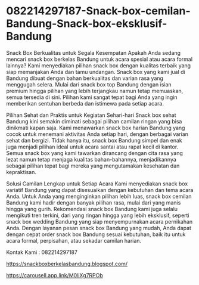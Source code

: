 # 082214297187-Snack-box-cemilan-Bandung-Snack-box-eksklusif-Bandung
Snack Box Berkualitas untuk Segala Kesempatan
Apakah Anda sedang mencari snack box berkelas Bandung untuk acara spesial atau acara formal lainnya? Kami menyediakan pilihan snack box dengan kualitas terbaik yang siap memanjakan Anda dan tamu undangan. Snack box yang kami jual di Bandung dibuat dengan bahan berkualitas dan varian rasa yang menggugah selera. Mulai dari snack box top Bandung dengan isian premium hingga pilihan yang lebih terjangkau namun tetap memuaskan, semua tersedia di sini. Pilihan kami sangat tepat bagi Anda yang ingin memberikan sentuhan berbeda dan istimewa pada setiap acara.

Pilihan Sehat dan Praktis untuk Kegiatan Sehari-hari
Snack box sehat Bandung kini semakin diminati sebagai pilihan camilan ringan yang bisa dinikmati kapan saja. Kami menawarkan snack box harian Bandung yang cocok untuk menemani aktivitas Anda setiap hari, dengan berbagai varian sehat dan bergizi. Tidak hanya itu, snack box Bandung simpel dan enak juga menjadi pilihan ideal untuk acara santai atau rapat kecil di kantor. Semua snack box yang kami tawarkan dirancang dengan cita rasa yang lezat namun tetap menjaga kualitas bahan-bahannya, menjadikannya sebagai pilihan tepat bagi mereka yang mengutamakan kesehatan dan kepraktisan.

Solusi Camilan Lengkap untuk Setiap Acara
Kami menyediakan snack box variatif Bandung yang dapat disesuaikan dengan kebutuhan dan tema acara Anda. Untuk Anda yang menginginkan pilihan lebih luas, snack box cemilan Bandung kami hadir dengan banyak pilihan rasa, mulai dari yang manis hingga yang gurih. Rekomendasi snack box Bandung kami juga selalu mengikuti tren terkini, dari yang ringan hingga yang lebih eksklusif, seperti snack box wedding Bandung yang siap menyempurnakan acara pernikahan Anda. Dengan layanan pesan snack box Bandung yang mudah, Anda dapat dengan cepat order snack box Bandung sesuai kebutuhan, baik itu untuk acara formal, perpisahan, atau sekadar camilan harian.

Kontak Kami : 082214297187

https://snackboxberkelasbandung.blogspot.com/

https://carousell.app.link/M0liXg7RPOb

